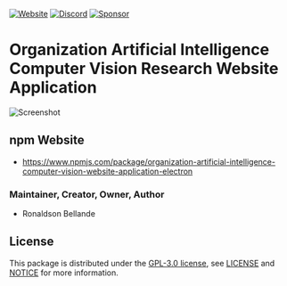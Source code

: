 [![Website](https://img.shields.io/badge/Visit%20our-Website-0099cc?style=for-the-badge)](https://artificial-intelligence-computer-vision.github.io)
[![Discord](https://img.shields.io/badge/Join%20our-Discord-7289DA?logo=discord&style=for-the-badge)](https://discord.gg/Yc72nd4w)
[![Sponsor](https://img.shields.io/badge/Sponsor-Artificial%20Intelligence%20Computer%20Vision-red?style=for-the-badge&logo=github)](https://github.com/sponsors/Artificial-Intelligence-Computer-Vision)

# Organization Artificial Intelligence Computer Vision Research Website Application

![Screenshot](Application-Screenshot1.png)


## npm Website
- https://www.npmjs.com/package/organization-artificial-intelligence-computer-vision-website-application-electron


### Maintainer, Creator, Owner, Author
* Ronaldson Bellande


## License
This package is distributed under the [GPL-3.0 license](https://www.gnu.org/licenses/gpl-3.0.en.html), see [LICENSE](https://github.com/Artificial-Intelligence-Computer-Vision/organization-artificial-intelligence-computer-vision-website-application/blob/main/LICENSE) and [NOTICE](https://github.com/Artificial-Intelligence-Computer-Vision/organization-artificial-intelligence-computer-vision-website-application/blob/main/LICENSE) for more information.

